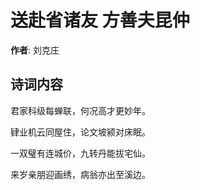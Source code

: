 # 送赴省诸友 方善夫昆仲

**作者**: 刘克庄

## 诗词内容

君家科级每蝉联，何况高才更妙年。

肄业机云同屋住，论文坡颍对床眠。

一双璧有连城价，九转丹能拔宅仙。

来岁亲朋迎画绣，病翁亦出至溪边。

